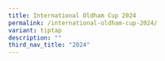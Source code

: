 ```yaml
---
title: International Oldham Cup 2024
permalink: /international-oldham-cup-2024/
variant: tiptap
description: ""
third_nav_title: "2024"
---
```

